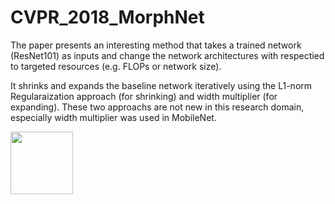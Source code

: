 # CVPR_2018_MorphNet

The paper presents an interesting method that takes a trained network (ResNet101) as inputs and change the network architectures
with respectied to targeted resources (e.g. FLOPs or network size). 

It shrinks and expands the baseline network iteratively using the L1-norm Regularaization approach (for shrinking) and 
width multiplier (for expanding). These two approachs are not new in this research domain, especially width multiplier was used in
MobileNet. 

<image src ="./fig1.JPG" width="100" height>
